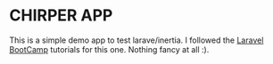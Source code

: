 # CHIRPER APP

This is a simple demo app to test larave/inertia. I followed the [Laravel BootCamp](https://bootcamp.laravel.com/) tutorials for this one. Nothing fancy at all :).
